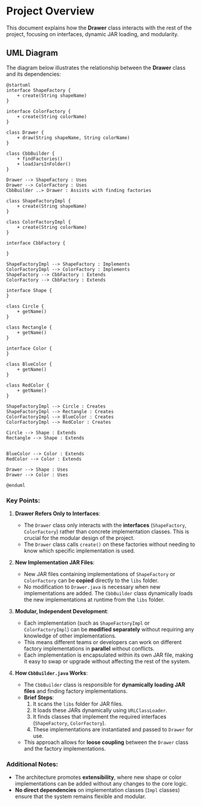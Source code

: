 # Project Overview

This document explains how the **Drawer** class interacts with the rest of the project, focusing on interfaces, dynamic JAR loading, and modularity.

## UML Diagram

The diagram below illustrates the relationship between the **Drawer** class and its dependencies:

```plantuml
@startuml
interface ShapeFactory {
    + create(String shapeName)
}

interface ColorFactory {
    + create(String colorName)
}

class Drawer {
    + draw(String shapeName, String colorName)
}

class CbbBuilder {
    + findFactories()
    + loadJarsInFolder()
}

Drawer --> ShapeFactory : Uses
Drawer --> ColorFactory : Uses
CbbBuilder ..> Drawer : Assists with finding factories

class ShapeFactoryImpl {
    + create(String shapeName)
}

class ColorFactoryImpl {
    + create(String colorName)
}

interface CbbFactory {

}

ShapeFactoryImpl --> ShapeFactory : Implements
ColorFactoryImpl --> ColorFactory : Implements
ShapeFactory --> CbbFactory : Extends
ColorFactory --> CbbFactory : Extends

interface Shape {
}

class Circle {
    + getName()
}

class Rectangle {
    + getName()
}

interface Color {
}

class BlueColor {
    + getName()
}

class RedColor {
    + getName()
}

ShapeFactoryImpl --> Circle : Creates
ShapeFactoryImpl --> Rectangle : Creates
ColorFactoryImpl --> BlueColor : Creates
ColorFactoryImpl --> RedColor : Creates

Circle --> Shape : Extends
Rectangle --> Shape : Extends


BlueColor --> Color : Extends
RedColor --> Color : Extends

Drawer --> Shape : Uses
Drawer --> Color : Uses

@enduml
```

### Key Points:

1. **Drawer Refers Only to Interfaces**:

   - The `Drawer` class only interacts with the **interfaces** (`ShapeFactory`, `ColorFactory`) rather than concrete implementation classes. This is crucial for the modular design of the project.
   - The `Drawer` class calls `create()` on these factories without needing to know which specific implementation is used.

2. **New Implementation JAR Files**:

   - New JAR files containing implementations of `ShapeFactory` or `ColorFactory` can be **copied** directly to the `libs` folder.
   - No modification to `Drawer.java` is necessary when new implementations are added. The `CbbBuilder` class dynamically loads the new implementations at runtime from the `libs` folder.

3. **Modular, Independent Development**:

   - Each implementation (such as `ShapeFactoryImpl` or `ColorFactoryImpl`) can be **modified separately** without requiring any knowledge of other implementations.
   - This means different teams or developers can work on different factory implementations in **parallel** without conflicts.
   - Each implementation is encapsulated within its own JAR file, making it easy to swap or upgrade without affecting the rest of the system.

4. **How `CbbBuilder.java` Works**:
   - The `CbbBuilder` class is responsible for **dynamically loading JAR files** and finding factory implementations.
   - **Brief Steps**:
     1. It scans the `libs` folder for JAR files.
     2. It loads these JARs dynamically using `URLClassLoader`.
     3. It finds classes that implement the required interfaces (`ShapeFactory`, `ColorFactory`).
     4. These implementations are instantiated and passed to `Drawer` for use.
   - This approach allows for **loose coupling** between the `Drawer` class and the factory implementations.

### Additional Notes:

- The architecture promotes **extensibility**, where new shape or color implementations can be added without any changes to the core logic.
- **No direct dependencies** on implementation classes (`Impl` classes) ensure that the system remains flexible and modular.
